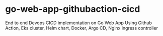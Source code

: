 # go-web-app-githubaction-cicd
End to end Devops CICD implementation on Go Web App Using Github Action, Eks cluster, Helm chart, Docker, Argo CD, Nginx ingress controller
